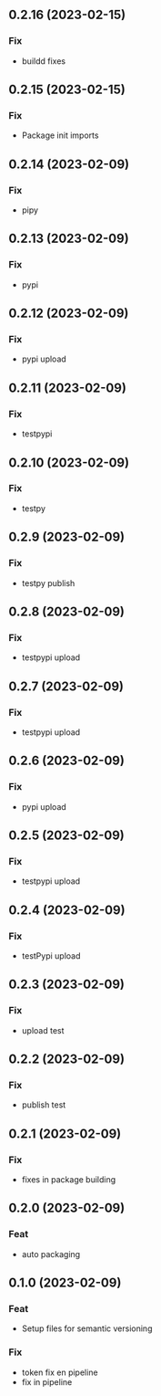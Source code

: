 ## 0.2.16 (2023-02-15)

### Fix

- buildd fixes

## 0.2.15 (2023-02-15)

### Fix

- Package init imports

## 0.2.14 (2023-02-09)

### Fix

- pipy

## 0.2.13 (2023-02-09)

### Fix

- pypi

## 0.2.12 (2023-02-09)

### Fix

- pypi upload

## 0.2.11 (2023-02-09)

### Fix

- testpypi

## 0.2.10 (2023-02-09)

### Fix

- testpy

## 0.2.9 (2023-02-09)

### Fix

- testpy publish

## 0.2.8 (2023-02-09)

### Fix

- testpypi upload

## 0.2.7 (2023-02-09)

### Fix

- testpypi upload

## 0.2.6 (2023-02-09)

### Fix

- pypi upload

## 0.2.5 (2023-02-09)

### Fix

- testpypi upload

## 0.2.4 (2023-02-09)

### Fix

- testPypi upload

## 0.2.3 (2023-02-09)

### Fix

- upload test

## 0.2.2 (2023-02-09)

### Fix

- publish test

## 0.2.1 (2023-02-09)

### Fix

- fixes in package building

## 0.2.0 (2023-02-09)

### Feat

- auto packaging

## 0.1.0 (2023-02-09)

### Feat

- Setup files for semantic versioning

### Fix

- token fix en pipeline
- fix in pipeline
